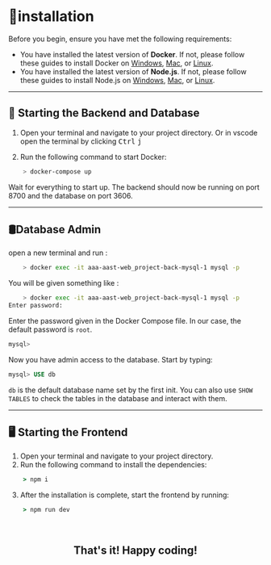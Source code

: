 # 🔰installation

Before you begin, ensure you have met the following requirements:

- You have installed the latest version of **Docker**. If not, please follow these guides to install Docker on [Windows](https://docs.docker.com/docker-for-windows/install/), [Mac](https://docs.docker.com/docker-for-mac/install/), or [Linux](https://docs.docker.com/engine/install/).
- You have installed the latest version of **Node.js**. If not, please follow these guides to install Node.js on [Windows](https://nodejs.org/en/download/package-manager/#windows), [Mac](https://nodejs.org/en/download/package-manager/#macos), or [Linux](https://nodejs.org/en/download/package-manager/#debian-and-ubuntu-based-linux-distributions).

<hr />

## 📀 Starting the Backend and Database

1. Open your terminal and navigate to your project directory. Or in vscode open the terminal by clicking <kbd>Ctrl</kbd> <kbd>j</kbd>  

2. Run the following command to start Docker:

```bash
    > docker-compose up
```

Wait for everything to start up. The backend should now be running on port 8700 and the database on port 3606.

<hr />

## 🛢️Database Admin

open a new terminal and run :

```bash
    > docker exec -it aaa-aast-web_project-back-mysql-1 mysql -p
```

You will be given something like :
```bash
    > docker exec -it aaa-aast-web_project-back-mysql-1 mysql -p
Enter password:
```

Enter the password given in the Docker Compose file. In our case, the default password is `root`.

```bash
mysql>
```

Now you have admin access to the database. Start by typing:

```sql
mysql> USE db
```

`db` is the default database name set by the first init. You can also use `SHOW TABLES` to check the tables in the database and interact with them.

<hr />

## 🖥️ Starting the Frontend

1. Open your terminal and navigate to your project directory.
2. Run the following command to install the dependencies:

```cmd
    > npm i
```

3. After the installation is complete, start the frontend by running:

```cmd
    > npm run dev
```
<br>
<center>
<strong>
<h2>
That's it! Happy coding!
</h2>
</strong>
</center>